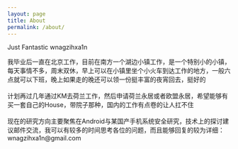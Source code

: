 ```yaml
---
layout: page
title: About
permalink: /about/
---
```


<div class="man-title">
    Just Fantastic wnagzihxa1n
</div>
<!-- <div class="manual manual-title">
    现在正在南方一个小镇上打杂
</div> -->
<p>  
    <div class="manual-content">
        我毕业后一直在北京工作，目前在南方一个湖边小镇工作，是一个特别小的小镇，每天事情不多，周末双休，早上可以在小镇里坐个小火车到达工作的地方，一般六点就可以下班，晚上如果走的晚还可以领一份挺丰富的夜宵回去，挺好的<br> <br>
        计划再过几年通过KM去荷兰工作，然后申请荷兰永居或者欧盟永居，希望能够有买一套自己的House，带院子那种，国内的工作有点卷的让人扛不住<br><br>
        现在的研究方向主要聚焦在Android与某国产手机系统安全研究，技术上的探讨建议邮件交流，我可以有较多的时间思考各位的问题，而且能够回复的较为详细：wnagzihxa1n@gmail.com
    </div>
</p>
